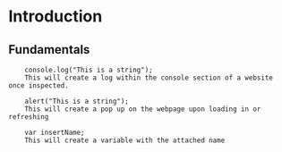 # Introduction

## Fundamentals

        console.log("This is a string");
        This will create a log within the console section of a website once inspected.

        alert("This is a string");
        This will create a pop up on the webpage upon loading in or refreshing

        var insertName;
        This will create a variable with the attached name

        